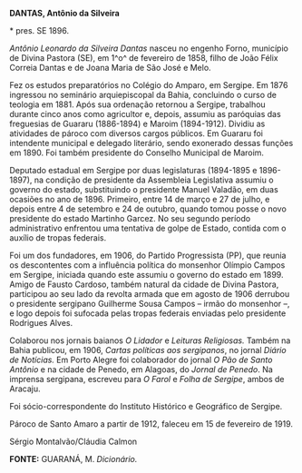 **DANTAS, Antônio da Silveira**

\* pres. SE 1896.

*Antônio Leonardo da Silveira Dantas* nasceu no engenho Forno, município
de Divina Pastora (SE), em 1^o^ de fevereiro de 1858, filho de João
Félix Correia Dantas e de Joana Maria de São José e Melo.

Fez os estudos preparatórios no Colégio do Amparo, em Sergipe. Em 1876
ingressou no seminário arquiepiscopal da Bahia, concluindo o curso de
teologia em 1881. Após sua ordenação retornou a Sergipe, trabalhou
durante cinco anos como agricultor e, depois, assumiu as paróquias das
freguesias de Guararu (1886-1894) e Maroim (1894-1912). Dividiu as
atividades de pároco com diversos cargos públicos. Em Guararu foi
intendente municipal e delegado literário, sendo exonerado dessas
funções em 1890. Foi também presidente do Conselho Municipal de Maroim.

Deputado estadual em Sergipe por duas legislaturas (1894-1895 e
1896-1897), na condição de presidente da Assembleia Legislativa assumiu
o governo do estado, substituindo o presidente Manuel Valadão, em duas
ocasiões no ano de 1896. Primeiro, entre 14 de março e 27 de julho, e
depois entre 4 de setembro e 24 de outubro, quando tomou posse o novo
presidente do estado Martinho Garcez. No seu segundo período
administrativo enfrentou uma tentativa de golpe de Estado, contida com o
auxílio de tropas federais.

Foi um dos fundadores, em 1906, do Partido Progressista (PP), que reunia
os descontentes com a influência política do monsenhor Olímpio Campos em
Sergipe, iniciada quando este assumiu o governo do estado em 1899. Amigo
de Fausto Cardoso, também natural da cidade de Divina Pastora,
participou ao seu lado da revolta armada que em agosto de 1906 derrubou
o presidente sergipano Guilherme Sousa Campos – irmão do monsenhor –, e
logo depois foi sufocada pelas tropas federais enviadas pelo presidente
Rodrigues Alves.

Colaborou nos jornais baianos *O Lidador* e *Leituras Religiosas.*
Também na Bahia publicou, em 1906, *Cartas políticas aos sergipanos*, no
jornal *Diário de Notícias.* Em Porto Alegre foi colaborador do jornal
*O Pão de Santo Antônio* e na cidade de Penedo, em Alagoas, do *Jornal
de Penedo*. Na imprensa sergipana, escreveu para *O Farol* e *Folha de
Sergipe*, ambos de Aracaju.

Foi sócio-correspondente do Instituto Histórico e Geográfico de Sergipe.

Pároco de Santo Amaro a partir de 1912, faleceu em 15 de fevereiro de
1919.

Sérgio Montalvão/Cláudia Calmon

**FONTE:** GUARANÁ, M. *Dicionário.*

